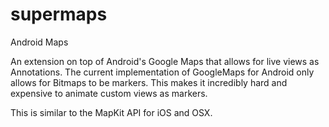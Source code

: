 # supermaps
Android Maps

An extension on top of Android's Google Maps that allows for live views as Annotations. 
The current implementation of GoogleMaps for Android only allows for Bitmaps to be markers. 
This makes it incredibly hard and expensive to animate custom views as markers.

This is similar to the MapKit API for iOS and OSX.
